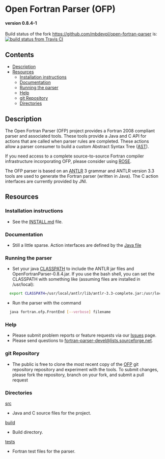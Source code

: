 [This document is formatted with GitHub-Flavored Markdown.                      ]:#
[For better viewing, including hyperlinks, read it online at                    ]:#
[https://github.com/openfortranproject/open-fortran-parser/blob/master/README.md]:#

#                Open Fortran Parser (OFP)                   #
####                 version 0.8.4-1                         ####

Build status of the fork https://github.com/mbdevpl/open-fortran-parser is:
[![build status from Travis CI](https://travis-ci.org/mbdevpl/open-fortran-parser.svg?branch=master)](https://travis-ci.org/mbdevpl/open-fortran-parser)

## Contents                                                               
* [Description]
* [Resources]
  * [Installation instructions]
  * [Documentation]
  * [Running the parser]
  * [Help]
  * [git Repository]
  * [Directories]

## <a name="description">Description</a> ##

The Open Fortran Parser (OFP) project provides a Fortran 2008 compliant
parser and associated tools.  These tools provide a Java and C API for
actions that are called when parser rules are completed.  These actions
allow a parser consumer to build a custom Abstract Syntax Tree ([AST]).

If you need access to a complete source-to-source Fortran compiler
infrastructure incorporating OFP, please consider using [ROSE].

The OFP parser is based on an [ANTLR] 3 grammar and ANTLR version 3.3
tools are used to generate the Fortran parser (written in Java).
The C action interfaces are currently provided by JNI.

## <a name="resources">Resources</a>  ##

### <a name="installation-instructions">Installation instructions</a>  ###

  - See the [INSTALL.md] file.

### <a name="documentation">Documentation</a>   ###

  - Still a little sparse.  Action interfaces are defined by the [Java file]

### <a name="running-the-parser">Running the parser</a> ###

  - Set your java [CLASSPATH] to include the ANTLR jar files and 
    OpenFortranParser-0.8.4.jar.  If you use the bash shell, you can set the
    CLASSPATH with something like (assuming files are installed in /usr/local):
```bash
  export CLASSPATH=/usr/local/antlr/lib/antlr-3.3-complete.jar:/usr/local/ofp/lib/OpenFortranParser-0.8.4.jar
```
  - Run the parser with the command
```bash
  java fortran.ofp.FrontEnd [--verbose] filename
```
### <a name="help">Help</a> ###

  - Please submit problem reports or feature requests via our [Issues] page.
  - Please send questions to fortran-parser-devel@lists.sourceforge.net.

### <a name="git-repository">git Repository</a>  ###

  - The public is free to clone the most recent copy of the [OFP] git repository
    repository and experiment with the tools.  To submit changes,
    please fork the repository, branch on your fork, and submit a pull request

### <a name="directories">Directories</a>   ###

[src]
  - Java and C source files for the project.

[build]
  - Build directory.

[tests]
  - Fortran test files for the parser.



[Hyperlinks]:#

[Contents]:#
[Installation instructions]: #installation-instructions
[Documentation]: #documentation
[Running the parser]: #running-the-parser
[Description]: #description
[Resources]: #resources


[Internal links]:#
[INSTALL.md]: ./INSTALL.md
[src]: ./src
[build]: ./build
[tests]: ./tests
[Issues]: https://github.com/openfortranproject/open-fortran-parser/issues
[OFP]: https://github.com/openfortranproject/open-fortran-parser/
[Help]: #help
[git Repository]: #git-repository
[Directories]: #directories


[External links]:#
[AST]: https://en.wikipedia.org/wiki/Abstract_syntax_tree
[Rose]: http://www.rosecompiler.org/
[ANTLR]: http://www.antlr.org
[Java file]: ./src/fortran/ofp/parser/java/IFortranParserAction.java
[CLASSPATH]: https://en.wikipedia.org/wiki/Classpath_(Java)

